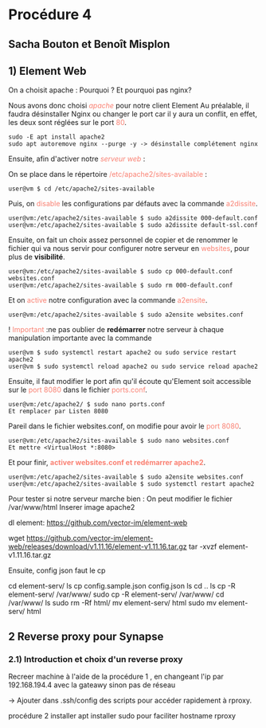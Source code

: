 # Procédure 4
## Sacha Bouton et Benoît Misplon

## 1) Element Web

On a choisit apache : Pourquoi ? Et pourquoi pas nginx?

Nous avons donc choisi <span style='color:salmon'>*apache*</span> pour notre client Element
Au préalable, il faudra désinstaller Nginx ou changer le port car il y aura un conflit, en effet, les deux sont réglées sur le port <span style='color:salmon'>80</span>.
```
sudo -E apt install apache2
sudo apt autoremove nginx --purge -y -> désinstalle complétement nginx
``` 

Ensuite, afin d'activer notre <span style='color:salmon'>*serveur web*</span> : 

On se place dans le répertoire <span style='color:salmon'>/etc/apache2/sites-available</span> : 
```
user@vm $ cd /etc/apache2/sites-available
```
Puis, on <span style='color:salmon'>disable</span> les configurations par défauts avec la commande <span style='color:salmon'>a2dissite</span>.
```
user@vm:/etc/apache2/sites-available $ sudo a2dissite 000-default.conf
user@vm:/etc/apache2/sites-available $ sudo a2dissite default-ssl.conf
```
Ensuite, on fait un choix assez personnel de copier et de renommer le fichier qui va nous servir pour configurer notre serveur en <span style='color:salmon'>websites</span>, pour plus de **visibilité**.
```
user@vm:/etc/apache2/sites-available $ sudo cp 000-default.conf websites.conf
user@vm:/etc/apache2/sites-available $ sudo rm 000-default.conf
``` 

Et on <span style='color:salmon'>active</span> notre configuration avec la commande <span style='color:salmon'>a2ensite</span>.
```
user@vm:/etc/apache2/sites-available $ sudo a2ensite websites.conf
```
! <span style='color:salmon'>Important</span> :ne pas oublier de **redémarrer** notre serveur à chaque manipulation importante avec la commande 

```
user@vm $ sudo systemctl restart apache2 ou sudo service restart apache2
user@vm $ sudo systemctl reload apache2 ou sudo service reload apache2
```

Ensuite, il faut modifier le port afin qu'il écoute qu'Element soit accessible sur le <span style='color:salmon'>port 8080</span> dans le fichier <span style='color:salmon'>ports.conf</span>.
```
user@vm:/etc/apache2/ $ sudo nano ports.conf
Et remplacer par Listen 8080
```

Pareil dans le fichier websites.conf, on modifie pour avoir le <span style='color:salmon'>port 8080</span>.
```
user@vm:/etc/apache2/sites-available $ sudo nano websites.conf
Et mettre <VirtualHost *:8080>
```

Et pour finir, <span style='color:salmon'>**activer websites.conf et redémarrer apache2**</span>.
```
user@vm:/etc/apache2/sites-available $ sudo a2ensite websites.conf
user@vm:/etc/apache2/sites-available $ sudo systemctl restart apache2
``` 


Pour tester si notre serveur marche bien :
On peut modifier le fichier /var/www/html
Inserer image apache2

dl element:
https://github.com/vector-im/element-web

wget https://github.com/vector-im/element-web/releases/download/v1.11.16/element-v1.11.16.tar.gz
tar -xvzf element-v1.11.16.tar.gz 

Ensuite, config json faut le cp  


cd element-serv/
ls
cp config.sample.json config.json
ls
cd ..
ls
cp -R element-serv/ /var/www/
sudo cp -R element-serv/ /var/www/
cd /var/www/
ls
sudo rm -Rf html/
mv element-serv/ html
sudo mv element-serv/ html

## 2 Reverse proxy pour Synapse 

### 2.1) Introduction et choix d'un reverse proxy   

Recreer machine à l'aide de la procédure 1 , en changeant l'ip par 192.168.194.4 avec la gateawy sinon pas de réseau

-> Ajouter dans .ssh/config des scripts pour accéder rapidement à rproxy.


 procédure 2 
installer apt
installer sudo pour faciliter 
hostname rproxy
